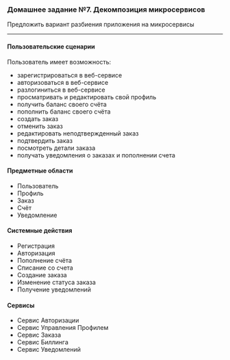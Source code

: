 ### Домашнее задание №7. Декомпозиция микросервисов

Предложить вариант разбиения приложения на микросервисы

---

#### Пользовательские сценарии

 Пользователь имеет возможность:
  - зарегистрироваться в веб-сервисе
  - авторизоваться в веб-сервисе
  - разлогиниться в веб-сервисе
  - просматривать и редактировать свой профиль
  - получить баланс своего счёта
  - пополнить баланс своего счёта
  - создать заказ
  - отменить заказ
  - редактировать неподтвержденный заказ
  - подтвердить заказ  
  - посмотреть детали заказа  
  - получать уведомления о заказах и пополнении счета

#### Предметные области

- Пользователь
- Профиль  
- Заказ
- Счёт  
- Уведомление

#### Системные действия

- Регистрация
- Авторизация
- Пополнение счёта
- Списание со счета  
- Создание заказа
- Изменение статуса заказа  
- Получение уведомлений

#### Сервисы

- Сервис Авторизации
- Сервис Управления Профилем
- Сервис Заказа
- Сервис Биллинга  
- Сервис Уведомлений
